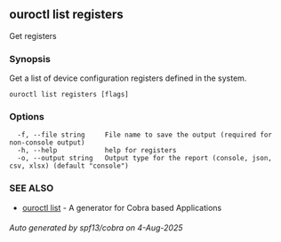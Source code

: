 ## ouroctl list registers

Get registers

### Synopsis

Get a list of device configuration registers defined in the system.

```
ouroctl list registers [flags]
```

### Options

```
  -f, --file string     File name to save the output (required for non-console output)
  -h, --help            help for registers
  -o, --output string   Output type for the report (console, json, csv, xlsx) (default "console")
```

### SEE ALSO

* [ouroctl list](ouroctl_list.md)	 - A generator for Cobra based Applications

###### Auto generated by spf13/cobra on 4-Aug-2025
